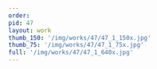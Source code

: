 ```yaml
---
order: 
pid: 47
layout: work
thumb_150: '/img/works/47/47_1_150x.jpg'
thumb_75: '/img/works/47/47_1_75x.jpg'
full: '/img/works/47/47_1_640x.jpg'
---
```

